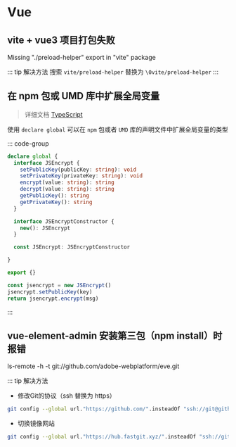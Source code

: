 # Vue

## vite + vue3 项目打包失败

Missing "./preload-helper" export in "vite" package

::: tip 解决方法
搜索 `vite/preload-helper` 替换为 `\0vite/preload-helper`
:::

## 在 npm 包或 UMD 库中扩展全局变量

> 详细文档 [TypeScript](https://ts.xcatliu.com/basics/declaration-files.html#%E5%9C%A8-npm-%E5%8C%85%E6%88%96-umd-%E5%BA%93%E4%B8%AD%E6%89%A9%E5%B1%95%E5%85%A8%E5%B1%80%E5%8F%98%E9%87%8F)

使用 `declare global` 可以在 `npm` 包或者 `UMD` 库的声明文件中扩展全局变量的类型

::: code-group

```ts [global.d.ts]
declare global {
  interface JSEncrypt {
    setPublicKey(publicKey: string): void
    setPrivateKey(privateKey: string): void
    encrypt(value: string): string
    decrypt(value: string): string
    getPublicKey(): string
    getPrivateKey(): string
  }

  interface JSEncryptConstructor {
    new(): JSEncrypt
  }

  const JSEncrypt: JSEncryptConstructor

}

export {}
```

```ts [index.ts]
const jsencrypt = new JSEncrypt()
jsencrypt.setPublicKey(key)
return jsencrypt.encrypt(msg)
```

:::

## vue-element-admin 安装第三包（npm install）时报错

ls-remote -h -t git://github.com/adobe-webplatform/eve.git

::: tip 解决方法

- 修改Git的协议（ssh 替换为 https）

```sh
git config --global url."https://github.com/".insteadOf "ssh://git@github.com/"
```

- 切换镜像网站

```sh
git config --global url."https://hub.fastgit.xyz/".insteadOf "ssh://git@github.com/"
```
